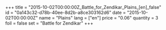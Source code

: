 +++
title = "2015-10-02T00:00:00Z_Battle_for_Zendikar_Plains_[en]_false"
id = "0a143c32-d78b-40ee-8d2b-a8ce303162d6"
date = "2015-10-02T00:00:00Z"
name = "Plains"
lang = ["en"]
price = "0.06"
quantity = 3
foil = false
set = "Battle for Zendikar"
+++
